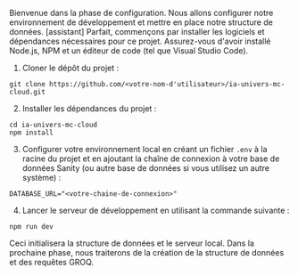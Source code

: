 Bienvenue dans la phase de configuration. Nous allons configurer notre environnement de développement et mettre en place notre structure de données. [assistant] Parfait, commençons par installer les logiciels et dépendances nécessaires pour ce projet. Assurez-vous d'avoir installé Node.js, NPM et un éditeur de code (tel que Visual Studio Code).

1. Cloner le dépôt du projet :

```
git clone https://github.com/<votre-nom-d'utilisateur>/ia-univers-mc-cloud.git
```

2. Installer les dépendances du projet :

```
cd ia-univers-mc-cloud
npm install
```

3. Configurer votre environnement local en créant un fichier `.env` à la racine du projet et en ajoutant la chaîne de connexion à votre base de données Sanity (ou autre base de données si vous utilisez un autre système) :

```
DATABASE_URL="<votre-chaine-de-connexion>"
```

4. Lancer le serveur de développement en utilisant la commande suivante :

```
npm run dev
```

Ceci initialisera la structure de données et le serveur local. Dans la prochaine phase, nous traiterons de la création de la structure de données et des requêtes GROQ.